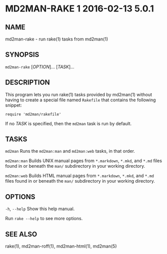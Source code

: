 # MD2MAN-RAKE 1 2016-02-13 5.0.1

## NAME

md2man-rake - run rake(1) tasks from md2man(1)

## SYNOPSIS

`md2man-rake` [*OPTION*]... [*TASK*]...

## DESCRIPTION

This program lets you run rake(1) tasks provided by md2man(1) without having
to create a special file named `Rakefile` that contains the following snippet:

    require 'md2man/rakefile'

If no *TASK* is specified, then the `md2man` task is run by default.

## TASKS

`md2man`
  Runs the `md2man:man` and `md2man:web` tasks, in that order.

`md2man:man`
  Builds UNIX manual pages from `*.markdown`, `*.mkd`, and `*.md` files
  found in or beneath the `man/` subdirectory in your working directory.

`md2man:web`
  Builds HTML manual pages from `*.markdown`, `*.mkd`, and `*.md` files
  found in or beneath the `man/` subdirectory in your working directory.

## OPTIONS

`-h`, `--help`
  Show this help manual.

Run `rake --help` to see more options.

## SEE ALSO

rake(1), md2man-roff(1), md2man-html(1), md2man(5)